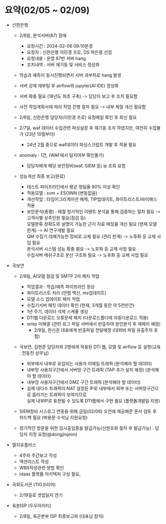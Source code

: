 # 요약(02/05 ~ 02/09)

* 신한은행
    * 2/6일, 분석서버(87) 장애
        * 요청시간 : 2024-02-06 09:10분경 
        * 요청자 : 신한은행 이민경 프로, DS 박은철 선임
        * 요청내용 : 운영 87번 서버 hang
        * 조치내역 : 서버 재기동 및 서비스 정상화

    * 학습과 예측이 동시진행되면서 서버 과부하로 hang 발생
    * 서버 강제 재부팅 후 airflow와 jupyter(AI IDE) 정상화
    * 서버 확충 필요 (18년도 최초 구축) -> 담당자 보고 후 조치 필요함
    * 사전 작업계획서에 따라 작업 진행 절차 필요  -> 내부 체질 개선 필요함

    * 2/6일, 신한은행 담당자(이민경 프로) 요청메일 확인 후 회신 필요
    * 2/7일, waf 데이터 수집관련 파싱설정 후 재기동 조치 하였지만, 여전히 수집불가 (23년 10월부터)
        * 24년 2월 중으로 waf데이터 파싱스크립트 개발 후 적용 필요 
    * anomaly : 1건, (WAF에서 탐지여부 확인불가)
        * 담당자에게 해당 보안장비(waf, SIEM 등) ip 조회 요청
    
    * 성능개선 최종 보고(완료)
        * 테스트 파이프라인에서 평균 정탐율 90% 이상 확인
        * 적용모델 : svm + ESOINN (변동없음)
        * 개선작업 : 타임어그리게이션 해제, TIP업데이트, 화이트리스트/바이패스 적용
        * 보안분석(총평) : 매월 정기적인 이벤트 분석을 통해 검증하는 절차 필요                          -> 고객사별 상주인원 필요(점검 등)    
                          모델분류 정확도와 설명이 가능한 근거 자료 매칭율 개선 필요 (현재 모델 한계)    -> AI 연구개발 필요    
                          QM 수집기 대체가능한 장비로 교체 필요 (관리 한계)    -> 노후화 등 교체 사업 필요    
                          분석서버 시스템 성능 확충 필요                      -> 노후화 등 교체 사업 필요    
                          수집서버 메쉬구조로 분산 구조화 필요                 -> 노후화 등 교체 사업 필요    

* 국보연
    * 2/6일, AI모델 점검 및 SMTP 2차 패치 작업
        * 작업결과 : 학습/예측 파이프라인 정상
        * 화이트리스트 처리 (안랩 백신, ms업데이트)
        * 모델 소스 업데이트 패치 작업
        * 수집기서버 패킷 데이터 확인 (현재, 3개월 동안 약 5천만건)
        * 1년 주기, 데이터 삭제 스케줄 생성
        * DTI웹 다운로드 오류문제 패치 (다운로드폴더에 자동다운로드 적용)
        * smtp 미해결 (관련 로그 파일 서버에서 반출하여 원인분석 후 재패치 예정)
            * 2/8일, 한신권 대표에게 반출파일 전달예정 (대외비 파일 유출주의 포함)

    * 국보연, 김현준 담당자외 2명에게 적용된 DTI 웹, 모델 및 airflow 등 설명(교육 : 전동진 상무님)
        * 외부에서 내부로 유입되는 사용자 이메일 트래픽 (분석해야 할 데이터)
        * 내부망 사용자구간에서 서버망 구간 트래픽 (TAP 추가 설치 예정) (분석해야 할 데이터)
        * 내부망 사용자구간에서 DMZ 구간 트래픽 (분석해야 할 데이터)
        * 실제 대다수 트래픽이 NAT 설정된 IP로 내부에서 외부 또는 서버망구간으로 흘러가는 트래픽이 보여지므로   
          실제 내부IP로 표현될 수 있도록 DTI웹에서 구현 필요 (플랫폼개발팀 지원)

    * SIEM장비 시스로그 연동을 위해 금일(02/06) 오전에 제공해준 문서 검토 후 피드백 필요 (박용문 수석님 지원요청)
    * 정기적인 방문을 위한 임시출입증을 발급가능(신원조회 절차 후 발급가능) : 담당자 지정 요청(@dongjinjeon)

* 엘지유플러스
    * 4주차 주간보고 작성
    * 액션리스트 작성
    * WBS작성관련 방법 확인
    * idaas 플랫폼 아키텍처 구성 필요, 

* 국회도서관 (TIG코리아)
    * 2/19일로 셋업일자 연기

* 육본ISP (두두아이티)
    * 2/8일, 육군본부 ISP 최종보고회 (대표님 참석)
